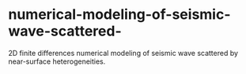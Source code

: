 # numerical-modeling-of-seismic-wave-scattered-
2D finite differences numerical modeling of seismic wave scattered by near-surface heterogeneities.
